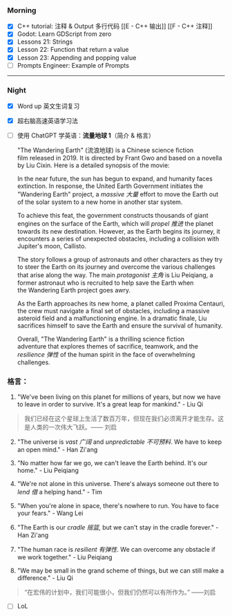 ### Morning

- [x] C++ tutorial: 注释 & Output 多行代码 [[E - C++ 输出]] [[F - C++ 注释]]
- [x] Godot: Learn GDScript from zero 
- [x] Lessons 21: Strings
- [x] Lesson 22: Function that return a value
- [x] Lesson 23: Appending and popping value
- [ ] Prompts Engineer: Example of Prompts
---
### Night

- [x] Word up 英文生词复习
- [x] 超右脑高速英语学习法
- [ ] 使用 ChatGPT 学英语：**流量地球 1**（简介 & 格言）

	"The Wandering Earth" (流浪地球) is a Chinese science fiction film released in 2019. It is directed by Frant Gwo and based on a novella by Liu Cixin. Here is a detailed synopsis of the movie:

	In the near future, the sun has begun to expand, and humanity faces extinction. In response, the United Earth Government initiates the "Wandering Earth" project, a *massive 大量*  effort to move the Earth out of the solar system to a new home in another star system.

	To achieve this feat, the government constructs thousands of giant engines on the surface of the Earth, which will *propel 推进* the planet towards its new destination. However, as the Earth begins its journey, it encounters a series of unexpected obstacles, including a collision with Jupiter's moon, Callisto.

	The story follows a group of astronauts and other characters as they try to steer the Earth on its journey and overcome the various challenges that arise along the way. The main *protagonist  主角* is Liu Peiqiang, a former astronaut who is recruited to help save the Earth when the Wandering Earth project goes awry.

	As the Earth approaches its new home, a planet called Proxima Centauri, the crew must navigate a final set of obstacles, including a massive asteroid field and a malfunctioning engine. In a dramatic finale, Liu sacrifices himself to save the Earth and ensure the survival of humanity.

	Overall, "The Wandering Earth" is a thrilling science fiction adventure that explores themes of sacrifice, teamwork, and the *resilience 弹性* of the human spirit in the face of overwhelming challenges.

### 格言：

1.  "We've been living on this planet for millions of years, but now we have to leave in order to survive. It's a great leap for mankind." - Liu Qi
> 我们已经在这个星球上生活了数百万年，但现在我们必须离开才能生存。这是人类的一次伟大飞跃。—— 刘启

2.  "The universe is *vast 广阔* and *unpredictable 不可预料*. We have to keep an open mind." - Han Zi'ang

3.  "No matter how far we go, we can't leave the Earth behind. It's our home." - Liu Peiqiang

4.  "We're not alone in this universe. There's always someone out there to *lend 借* a helping hand." - Tim

5.  "When you're alone in space, there's nowhere to run. You have to face your fears." - Wang Lei

6.  "The Earth is our *cradle 摇篮*, but we can't stay in the cradle forever." - Han Zi'ang

7.  "The human race is *resilient 有弹性*. We can overcome any obstacle if we work together." - Liu Peiqiang

8.  "We may be small in the grand scheme of things, but we can still make a difference." - Liu Qi
> “在宏伟的计划中，我们可能很小，但我们仍然可以有所作为。” ——刘启

- [ ] LoL

